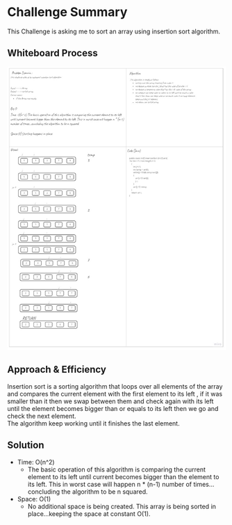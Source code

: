 # Challenge Summary
<!-- Description of the challenge -->
This Challenge is asking me to sort an array using insertion sort algorithm. 
## Whiteboard Process
<!-- Embedded whiteboard image -->
![whiteboard](./insertion-sort.jpg)

## Approach & Efficiency
<!-- What approach did you take? Why? What is the Big O space/time for this approach? -->
Insertion sort is a sorting algorithm that loops over all elements of the array and compares the current element with the first element to its left , if it was smaller than it then we swap between them and check again with its left until the element becomes bigger than or equals to its left then we go and check the next element.  
The algorithm keep working until it finishes the last element.

## Solution
<!-- Show how to run your code, and examples of it in action -->
- Time: O(n^2)
    - The basic operation of this algorithm is comparing the current element to its left until current becomes bigger than the element to its left. This in worst case will happen n * (n-1) number of times…concluding the algorithm to be n squared.
- Space: O(1)
    - No additional space is being created. This array is being sorted in place…keeping the space at constant O(1).

